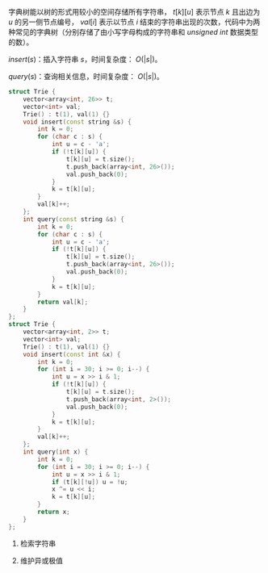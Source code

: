 字典树能以树的形式用较小的空间存储所有字符串， $t[k][u]$ 表示节点 $k$ 且出边为 $u$ 的另一侧节点编号， $val[i]$ 表示以节点 $i$ 结束的字符串出现的次数，代码中为两种常见的字典树（分别存储了由小写字母构成的字符串和 $unsigned\ int$ 数据类型的数）。

$insert(s)$：插入字符串 $s$，时间复杂度： $O(|s|)$。

$query(s)$：查询相关信息，时间复杂度： $O(|s|)$。

```C++
struct Trie { 
    vector<array<int, 26>> t;
    vector<int> val;
    Trie() : t(1), val(1) {}
    void insert(const string &s) {
        int k = 0;
        for (char c : s) {
            int u = c - 'a';
            if (!t[k][u]) {
                t[k][u] = t.size();
                t.push_back(array<int, 26>());
                val.push_back(0);
            }
            k = t[k][u];
        }
        val[k]++;
    };
    int query(const string &s) {
        int k = 0;
        for (char c : s) {
            int u = c - 'a';
            if (!t[k][u]) {
                t[k][u] = t.size();
                t.push_back(array<int, 26>());
                val.push_back(0);
            }
            k = t[k][u];
        }
        return val[k];
    }
};
struct Trie {
    vector<array<int, 2>> t;
    vector<int> val;
    Trie() : t(1), val(1) {}
    void insert(const int &x) {
        int k = 0;
        for (int i = 30; i >= 0; i--) {
            int u = x >> i & 1;
            if (!t[k][u]) {
                t[k][u] = t.size();
                t.push_back(array<int, 2>());
                val.push_back(0);
            }
            k = t[k][u];
        }
        val[k]++;
    };
    int query(int x) {
        int k = 0;
        for (int i = 30; i >= 0; i--) {
            int u = x >> i & 1;
            if (t[k][!u]) u = !u;
            x ^= u << i;
            k = t[k][u];
        }
        return x;
    }
};
```

1. 检索字符串

2. 维护异或极值
